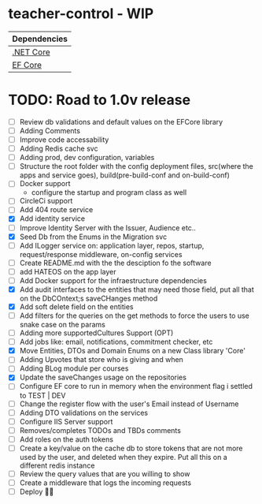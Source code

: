 # teacher-control - WIP

| Dependencies
| ------------------------------------------------------------------------- |
| [.NET Core](docs.microsoft.com/en-us/dotnet/core/#download-net-core-21)   |
| [EF Core](https://docs.microsoft.com/en-us/ef/core)                       |


# TODO: Road to 1.0v release
- [ ] Review db validations and default values on the EFCore library
- [ ] Adding Comments
- [ ] Improve code accessability
- [ ] Adding Redis cache svc
- [ ] Adding prod, dev configuration, variables
- [ ] Structure the root folder with the config deployment files, src(where the apps and service goes), build(pre-build-conf and on-build-conf)
- [ ] Docker support
  - configure the startup and program class as well
- [ ] CircleCi support
- [ ] Add 404 route service
- [x] Add identity service
- [ ] Improve Identity Server with the Issuer, Audience etc..
- [x] Seed Db from the Enums in the Migration svc
- [ ] Add ILogger service on: application layer, repos, startup, request/response middleware, on-config services
- [ ] Create README.md with the the desciption fo the software
- [ ] add HATEOS on the app layer
- [ ] Add Docker support for the infraestructure dependencies
- [x] Add audit interfaces to the entities that may need those field, put all that on the DbCOntext;s saveCHanges method
- [x] Add soft delete field on the entities
- [ ] Add filters for the queries on the get methods to force the users to use snake case on the params
- [ ] Adding more supportedCultures Support (OPT)
- [ ] Add jobs like: email, notifications, commitment checker, etc
- [x] Move Entities, DTOs and Domain Enums on a new Class library 'Core'
- [ ] Adding Upvotes that store who is giving and when
- [ ] Adding BLog module per courses
- [x] Update the saveChanges usage on the repositories
- [ ] Configure EF core to run in memory when the environment flag i settled to TEST | DEV
- [ ] Change the register flow with the user's Email instead of Username
- [ ] Adding DTO validations on the services
- [ ] Configure IIS Server support
- [ ] Removes/completes TODOs and TBDs comments
- [ ] Add roles on the auth tokens
- [ ] Create a key/value on the cache db to store tokens that are not more used by the user, and deleted when they expire. Put all this on a different redis instance
- [ ] Review the query values that are you willing to show
- [ ] Create a middleware that logs the incoming requests
- [ ] Deploy :tada::metal:
